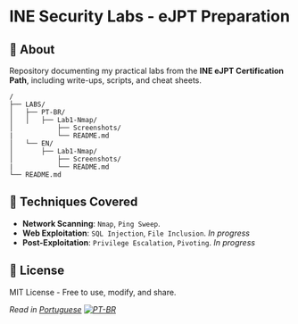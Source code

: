 # INE Security Labs - eJPT Preparation

## 📌 About  
Repository documenting my practical labs from the **INE eJPT Certification Path**, including write-ups, scripts, and cheat sheets.

```
/
├── LABS/
│   ├── PT-BR/
│   │   ├── Lab1-Nmap/
│           ├── Screenshots/
|           └── README.md
│   └── EN/
│       ├── Lab1-Nmap/
│           ├── Screenshots/
|           └── README.md
└── README.md
```

## 🔧 Techniques Covered  
- **Network Scanning**: `Nmap`, `Ping Sweep`.  
- **Web Exploitation**: `SQL Injection`, `File Inclusion`.  *In progress*
- **Post-Exploitation**: `Privilege Escalation`, `Pivoting`.  *In progress*

## 📜 License  
MIT License - Free to use, modify, and share.  

*Read in [Portuguese](../PT-BR/README.md) [![PT-BR](https://img.shields.io/badge/🇧🇷-Português-green)](LABS/PT-BR/README.md)* 

